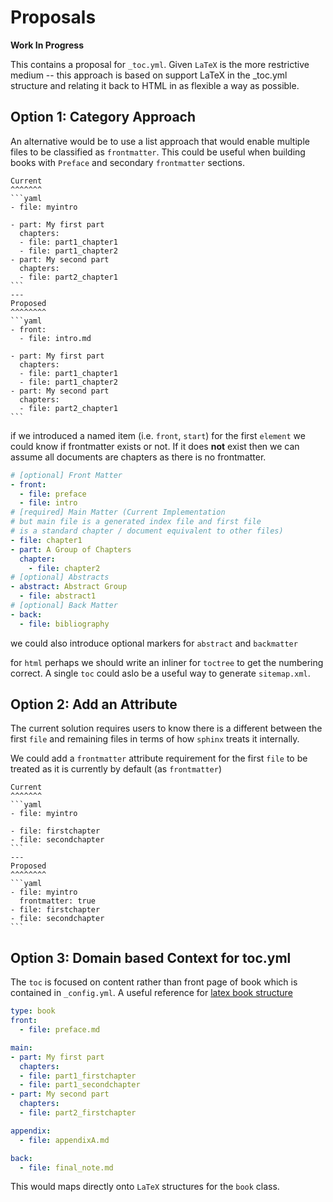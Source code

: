 # Proposals

**Work In Progress**

This contains a proposal for `_toc.yml`. Given `LaTeX` is the more restrictive
medium -- this approach is based on support LaTeX in the _toc.yml structure and
relating it back to HTML in as flexible a way as possible.

## Option 1: Category Approach

An alternative would be to use a list approach that would
enable multiple files to be classified as `frontmatter`.
This could be useful when building books with `Preface` and
secondary `frontmatter` sections.

````{panels}
Current
^^^^^^^
```yaml
- file: myintro

- part: My first part
  chapters:
  - file: part1_chapter1
  - file: part1_chapter2
- part: My second part
  chapters:
  - file: part2_chapter1
```
---
Proposed
^^^^^^^^
```yaml
- front:
  - file: intro.md

- part: My first part
  chapters:
  - file: part1_chapter1
  - file: part1_chapter2
- part: My second part
  chapters:
  - file: part2_chapter1
```
````

if we introduced a named item (i.e. `front`, `start`) for the first `element` we could know if
frontmatter exists or not. If it does **not** exist then we can assume all documents are chapters
as there is no frontmatter.

```yaml
# [optional] Front Matter 
- front:
  - file: preface
  - file: intro
# [required] Main Matter (Current Implementation 
# but main file is a generated index file and first file
# is a standard chapter / document equivalent to other files)
- file: chapter1
- part: A Group of Chapters
  chapter:
    - file: chapter2
# [optional] Abstracts
- abstract: Abstract Group
  - file: abstract1
# [optional] Back Matter
- back:
  - file: bibliography
```

we could also introduce optional markers for `abstract` and `backmatter`

for `html` perhaps we should write an inliner for `toctree` to get the numbering correct.
A single `toc` could aslo be a useful way to generate  `sitemap.xml`.

## Option 2: Add an Attribute

The current solution requires users to know there is a different between the first
`file` and remaining files in terms of how `sphinx` treats it internally.

We could add a `frontmatter` attribute requirement for the first `file` to be 
treated as it is currently by default (as `frontmatter`)

````{panels}
Current
^^^^^^^
```yaml
- file: myintro

- file: firstchapter
- file: secondchapter
```
---
Proposed
^^^^^^^^
```yaml
- file: myintro
  frontmatter: true
- file: firstchapter
- file: secondchapter
```
````

## Option 3: Domain based Context for toc.yml

The `toc` is focused on content rather than front page of book 
which is contained in `_config.yml`. A useful reference for 
[latex book structure](https://en.wikibooks.org/wiki/LaTeX/Document_Structure#Book_structure)

```yaml
type: book
front:
  - file: preface.md

main:
- part: My first part
  chapters:
  - file: part1_firstchapter
  - file: part1_secondchapter
- part: My second part
  chapters:
  - file: part2_firstchapter

appendix:
  - file: appendixA.md

back: 
  - file: final_note.md
```

This would maps directly onto `LaTeX` structures for the `book` class.
